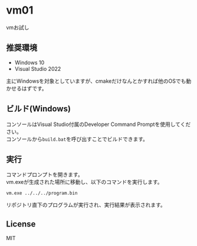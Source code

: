 # vm01
vmお試し

## 推奨環境
- Windows 10
- Visual Studio 2022

主にWindowsを対象としていますが、cmakeだけなんとかすれば他のOSでも動かせるはずです。

## ビルド(Windows)
コンソールはVisual Studio付属のDeveloper Command Promptを使用してください。\
コンソールから`build.bat`を呼び出すことでビルドできます。

## 実行
コマンドプロンプトを開きます。\
vm.exeが生成された場所に移動し、以下のコマンドを実行します。
```shell
vm.exe ../../../program.bin
```
リポジトリ直下のプログラムが実行され、実行結果が表示されます。

## License
MIT
